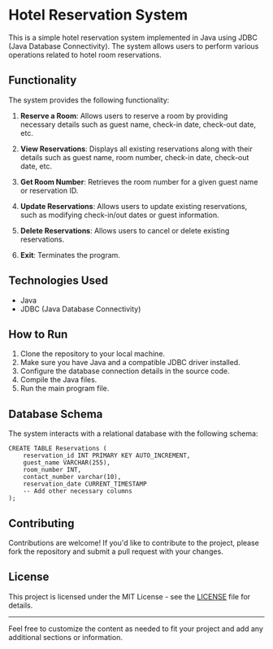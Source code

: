 # Hotel Reservation System

This is a simple hotel reservation system implemented in Java using JDBC (Java Database Connectivity). The system allows users to perform various operations related to hotel room reservations.

## Functionality

The system provides the following functionality:

1. **Reserve a Room**: Allows users to reserve a room by providing necessary details such as guest name, check-in date, check-out date, etc.

2. **View Reservations**: Displays all existing reservations along with their details such as guest name, room number, check-in date, check-out date, etc.

3. **Get Room Number**: Retrieves the room number for a given guest name or reservation ID.

4. **Update Reservations**: Allows users to update existing reservations, such as modifying check-in/out dates or guest information.

5. **Delete Reservations**: Allows users to cancel or delete existing reservations.

6. **Exit**: Terminates the program.

## Technologies Used

- Java
- JDBC (Java Database Connectivity)

## How to Run

1. Clone the repository to your local machine.
2. Make sure you have Java and a compatible JDBC driver installed.
3. Configure the database connection details in the source code.
4. Compile the Java files.
5. Run the main program file.

## Database Schema

The system interacts with a relational database with the following schema:

```
CREATE TABLE Reservations (
    reservation_id INT PRIMARY KEY AUTO_INCREMENT,
    guest_name VARCHAR(255),
    room_number INT,
    contact_number varchar(10),
    reservation_date CURRENT_TIMESTAMP
    -- Add other necessary columns
);
```

## Contributing

Contributions are welcome! If you'd like to contribute to the project, please fork the repository and submit a pull request with your changes.

## License

This project is licensed under the MIT License - see the [LICENSE](LICENSE) file for details.

---

Feel free to customize the content as needed to fit your project and add any additional sections or information.

